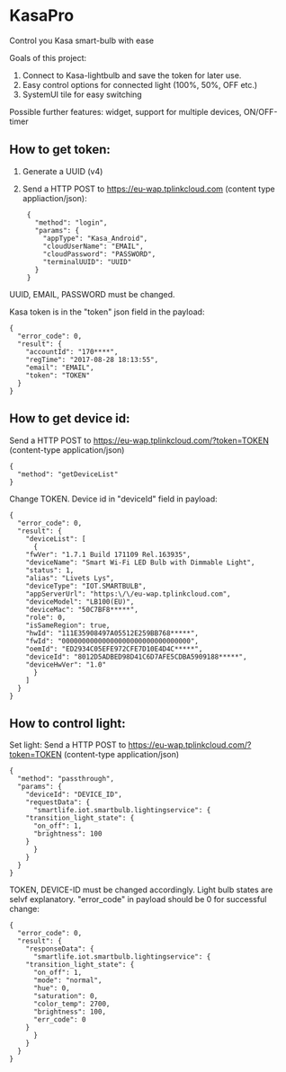 # KasaPro
Control you Kasa smart-bulb with ease

Goals of this project:
1. Connect to Kasa-lightbulb and save the token for later use.
2. Easy control options for connected light (100%, 50%, OFF etc.)
3. SystemUI tile for easy switching

Possible further features: widget, support for multiple devices, ON/OFF-timer

##  How to get token:

1. Generate a UUID (v4)
2. Send a HTTP POST to https://eu-wap.tplinkcloud.com (content type appliaction/json):

		{
		  "method": "login",
		  "params": {
		    "appType": "Kasa_Android",
		    "cloudUserName": "EMAIL",
		    "cloudPassword": "PASSWORD",
		    "terminalUUID": "UUID"
		  }
		}

UUID, EMAIL, PASSWORD must be changed.

Kasa token is in the "token" json field in the payload:

	{
	  "error_code": 0,
	  "result": {
	    "accountId": "170****",
	    "regTime": "2017-08-28 18:13:55",
	    "email": "EMAIL",
	    "token": "TOKEN"
	  }
	}

##  How to get device id:
Send a HTTP POST to https://eu-wap.tplinkcloud.com/?token=TOKEN (content-type application/json)

	{
	  "method": "getDeviceList"
	}
	
  Change TOKEN. Device id in "deviceId" field in payload:

	{
	  "error_code": 0,
	  "result": {
	    "deviceList": [
	      {
		"fwVer": "1.7.1 Build 171109 Rel.163935",
		"deviceName": "Smart Wi-Fi LED Bulb with Dimmable Light",
		"status": 1,
		"alias": "Livets Lys",
		"deviceType": "IOT.SMARTBULB",
		"appServerUrl": "https:\/\/eu-wap.tplinkcloud.com",
		"deviceModel": "LB100(EU)",
		"deviceMac": "50C7BF8*****",
		"role": 0,
		"isSameRegion": true,
		"hwId": "111E35908497A05512E259BB768*****",
		"fwId": "00000000000000000000000000000000",
		"oemId": "ED2934C05EFE972CFE7D10E4D4C*****",
		"deviceId": "8012D5ADBED98D41C6D7AFE5CDBA5909188*****",
		"deviceHwVer": "1.0"
	      }
	    ]
	  }
	}


##  How to control light:
Set light: Send a HTTP POST to https://eu-wap.tplinkcloud.com/?token=TOKEN (content-type application/json)

	{
	  "method": "passthrough",
	  "params": {
	    "deviceId": "DEVICE_ID",
	    "requestData": {
	      "smartlife.iot.smartbulb.lightingservice": {
		"transition_light_state": {
		  "on_off": 1,
		  "brightness": 100
		}
	      }
	    }
	  }
	}

TOKEN, DEVICE-ID must be changed accordingly. Light bulb states are selvf explanatory. "error_code" in payload should be 0 for successful change:

	{
	  "error_code": 0,
	  "result": {
	    "responseData": {
	      "smartlife.iot.smartbulb.lightingservice": {
		"transition_light_state": {
		  "on_off": 1,
		  "mode": "normal",
		  "hue": 0,
		  "saturation": 0,
		  "color_temp": 2700,
		  "brightness": 100,
		  "err_code": 0
		}
	      }
	    }
	  }
	}

